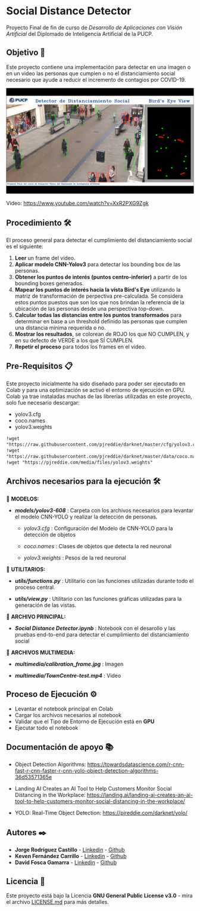 # Social Distance Detector

Proyecto Final de fin de curso de *_Desarrollo de Aplicaciones con Visión Artificial_* del Diplomado de Inteligencia Artificial de la PUCP.

## Objetivo 🚀

Este proyecto contiene una implementación para detectar en una imagen o en un video las personas que cumplen o no el distanciamiento social necesario que ayude a reducir el incremento de contagios por COVID-19.

<p align="center"> 
    <img src='results/Res4.png' alt="Resultado">
</p>

Video: https://www.youtube.com/watch?v=XxR2PXG9Zgk

## Procedimiento 🛠️

El proceso general para detectar el cumplimiento del distanciamiento social es el siguiente:

1. **Leer** un frame del video.
2. **Aplicar modelo CNN-Yolov3** para detectar los bounding box de las personas.
3. **Obtener los puntos de interés (puntos centro-inferior)** a partir de los bounding boxes generados.
4. **Mapear los puntos de interés hacia la vista Bird's Eye** utilizando la matriz de transformación de perpectiva pre-calculada. Se considera estos puntos puestos que son los que nos brindan la referencia de la ubicación de las personas desde una perspectiva top-down.
5. **Calcular todas las distancias entre los puntos transformados** para determinar en base a un threshold definido las personas que cumplen una distancia mínima requerida o no. 
6. **Mostrar los resultados**, se colorean de ROJO los que NO CUMPLEN, y en su defecto de VERDE a los que SÍ CUMPLEN.
7. **Repetir el proceso** para todos los frames en el video.


## Pre-Requisitos 📋

Este proyecto inicialmente ha sido diseñado para poder ser ejecutado en Colab y para una optimización se activó el entorno de ejecución en GPU.
Colab ya trae instaladas muchas de las librerías utilizadas en este proyecto, solo fue necesario descargar:
- yolov3.cfg 
- coco.names 
- yolov3.weights 

```
!wget "https://raw.githubusercontent.com/pjreddie/darknet/master/cfg/yolov3.cfg"
!wget "https://raw.githubusercontent.com/pjreddie/darknet/master/data/coco.names"
!wget "https://pjreddie.com/media/files/yolov3.weights"
```

## Archivos necesarios para la ejecución 🛠️

📌 **MODELOS:**

* **_models/yolov3-608_** : Carpeta con los archivos necesarios para levantar el modelo CNN-YOLO y realizar la detección de personas.

   - _yolov3.cfg_ : Configuración del Modelo de CNN-YOLO para la detección de objetos
   
   - _coco.names_ : Clases de objetos que detecta la red neuronal
   
   - _yolov3.weights_ : Pesos de la red neuronal

📌 **UTILITARIOS:**

* **_utils/functions.py_** : Utilitario con las funciones utilizadas durante todo el proceso central.

* **_utils/view.py_** : Utilitario con las funciones gráficas utilizadas para la generación de las vistas.

📌 **ARCHIVO PRINCIPAL:**

* **_Social Distance Detector.ipynb_** : Notebook con el desarollo y las pruebas end-to-end para detectar el cumplimiento del distanciamiento social

📌 **ARCHIVOS MULTIMEDIA:**

* **_multimedia/calibration_frame.jpg_** : Imagen

* **_multimedia/TownCentre-test.mp4_** : Video


## Proceso de Ejecución ⚙️ 

* Levantar el notebook principal en Colab
* Cargar los archivos necesarios al notebook
* Validar que el Tipo de Entorno de Ejecución está en **GPU**
* Ejecutar todo el notebook

## Documentación de apoyo 📚

- Object Detection Algorithms: https://towardsdatascience.com/r-cnn-fast-r-cnn-faster-r-cnn-yolo-object-detection-algorithms-36d53571365e

- Landing AI Creates an AI Tool to Help Customers Monitor Social Distancing in the Workplace: https://landing.ai/landing-ai-creates-an-ai-tool-to-help-customers-monitor-social-distancing-in-the-workplace/

- YOLO: Real-Time Object Detection: https://pjreddie.com/darknet/yolo/


## Autores ✒️

* **Jorge Rodríguez Castillo** - [Linkedin](https://www.linkedin.com/in/jorge-rodr%C3%ADguez-castillo/) - [Github](https://github.com/jjrodcast)
* **Keven Fernández Carrillo** - [Linkedin](https://www.linkedin.com/in/keven-fern%C3%A1ndez-carrillo-50b07aa2/) - [Github](https://github.com/KevenRFC)
* **David Fosca Gamarra** - [Linkedin](https://www.linkedin.com/in/davidfoscagamarra/) - [Github](https://github.com/DavidFosca)

## Licencia 📄

Este proyecto está bajo la Licencia **GNU General Public License v3.0** - mira el archivo [LICENSE.md](LICENSE.md) para más detalles.


